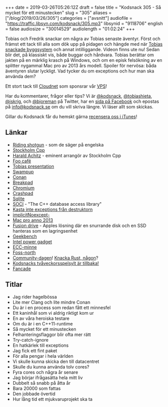 +++
date = 2019-03-26T05:26:12Z
draft = false
title = "Kodsnack 305 - Så mycket för ett minustecken"
slug = "305"
aliases = ["/blog/2019/03/26/305"]
categories = ["avsnitt"]
audiofile = "https://traffic.libsyn.com/kodsnack/305.mp3"
libsynid = "9118706"
english = false
audiosize = "30014529"
audiolength = "01:02:24"
+++

Tobias och Fredrik snackar om några av Tobias senaste äventyr. Först och främst ett tack till alla som dök upp på pidagen och hängde med när [Tobias snackade byggsystem](https://www.youtube.com/watch?v=wrF0Yc3n1DE&list=WL&index=4&t=0s) och annat intilliggande. Videon finns ute nu! Sedan blir det, på klassiskt vis, både buggar och hårdvara. Tobias berättar om jakten på en märklig krasch på Windows, och om en episk felsökning av en splitter nygammal Mac pro av 2013 års modell. Spoiler för nervösa: båda äventyren slutar lyckligt. Vad tycker du om exceptions och hur man ska använda dem?

Ett stort tack till [Cloudnet](http://www.cloudnet.se) som sponsrar vår [VPS](http://en.wikipedia.org/wiki/Virtual_private_server)!

Har du kommentarer, frågor eller tips? Vi är [@kodsnack](https://www.twitter.com/kodsnack), [@tobiashieta](https://www.twitter.com/tobiashieta), [@iskrig](https://www.twitter.com/iskrig), och [@bjoreman](https://www.twitter.com/bjoreman) på Twitter, har en [sida på Facebook](https://www.facebook.com/kodsnack) och epostas på [info@kodsnack.se](mailto:info@kodsnack.se) om du vill skriva längre. Vi läser allt som skickas.

Gillar du Kodsnack får du hemskt gärna [recensera oss i iTunes](http://itunes.apple.com/se/podcast/kodsnack/id561631498?l=en)!

## Länkar ##
* [Riding shotgun](https://en.wikipedia.org/wiki/Riding_shotgun) - som de säger på engelska
* [Stockholm Cpp](https://www.meetup.com/StockholmCpp/)
* [Harald Achitz](https://twitter.com/haralda4z)  - eminent arrangör av Stockholm Cpp
* [Foo café](https://foocafe.org/)
* [Tobias presentation](https://www.youtube.com/watch?v=wrF0Yc3n1DE&list=WL&index=4&t=0s)
* [Swampup](https://swampup.jfrog.com/)
* [Conan](https://conan.io/)
* [Breakpad](https://docs.sentry.io/platforms/minidump/breakpad/)
* [Chromium](https://www.chromium.org/)
* [Crashpad](https://chromium.googlesource.com/crashpad/crashpad/+/master/README.md)
* [Sqlite](https://www.sqlite.org/index.html)
* [SOCI](http://soci.sourceforge.net/) - "The C++ database access library"
* [Kasta inte exceptions från destruktorn](https://akrzemi1.wordpress.com/2011/09/21/destructors-that-throw/)
* [implicitNoexcept-](https://docs.microsoft.com/en-us/cpp/build/reference/zc-implicitnoexcept-implicit-exception-specifiers?view=vs-2017)
* [Mac pro anno 2013](https://512pixels.net/2018/05/the-2013-mac-pro-five-years-later/)
* [Fusion drive](https://en.wikipedia.org/wiki/Fusion_Drive) - Apples lösning där en snurrande disk och en SSD hanteras som en lagringsenhet
* [Geekbench](https://www.geekbench.com/)
* [Intel power gadget](https://software.intel.com/en-us/articles/intel-power-gadget-20)
* [ECC-minne](https://en.wikipedia.org/wiki/ECC_memory)
* [Foss-north](https://foss-north.se/2019/)
* [Community-dagen](https://foss-north.se/2019/community-day.html)! [Knacka Rust, någon](https://docs.google.com/forms/d/e/1FAIpQLSduhDe0ATNBwCjJhqc70KJHu3QYW1U2YAzOfkUvjVj517NEJA/viewform)?
* [Kodsnacks tvåveckorsspelsylt är tillbaka!](https://itch.io/jam/spelsylt)
* [Fancade](http://www.fancade.com/)

## Titlar ##
* Jag rider hagelbössa
* Lite mer Clang och lite mindre Conan
* Du är i en process som redan fått ett minnesfel
* Ett kaninhål som vi aldrig riktigt kom ur
* En av våra heroiska testare
* Om du är i en C++11-runtime
* Så mycket för ett minustecken
* Felhanteringsflaggor blir ofta mer rätt
* Try-catch-ignore
* En hatkärlek till exceptions
* Jag fick ett fint paket
* För alla pengar i hela världen
* Vi skulle kunna skicka den till datacentret
* Skulle du kunna använda tolv cores?
* Fyra cores och några år senare
* Jag börjar ifrågasätta hela mitt liv
* Dubbelt så snabb på åtta år
* Bara 20000 som fattas
* Den jobbade övertid
* Hur lång tid ett mjukvaruprojekt ska ta